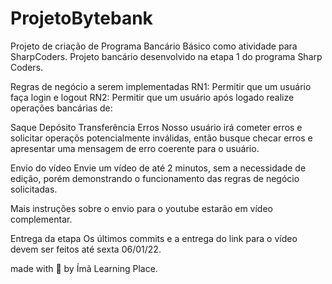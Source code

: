 # ProjetoBytebank
Projeto de criação de Programa Bancário Básico como atividade para SharpCoders.
Projeto bancário desenvolvido na etapa 1 do programa Sharp Coders.

Regras de negócio a serem implementadas
RN1: Permitir que um usuário faça login e logout RN2: Permitir que um usuário após logado realize operações bancárias de:

Saque
Depósito
Transferência
Erros
Nosso usuário irá cometer erros e solicitar operaçõs potencialmente inválidas, então busque checar erros e apresentar uma mensagem de erro coerente para o usuário.

Envio do vídeo
Envie um vídeo de até 2 minutos, sem a necessidade de edição, porém demonstrando o funcionamento das regras de negócio solicitadas.

Mais instruções sobre o envio para o youtube estarão em vídeo complementar.

Entrega da etapa
Os últimos commits e a entrega do link para o vídeo devem ser feitos até sexta 06/01/22.

made with 💙 by Ímã Learning Place.

